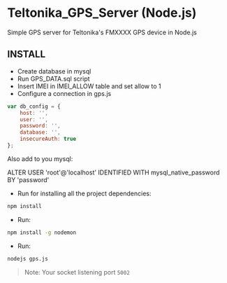 # Teltonika_GPS_Server (Node.js)
Simple GPS server for Teltonika's FMXXXX GPS device in Node.js

## INSTALL

* Create database in mysql
* Run GPS_DATA.sql script
* Insert IMEI in IMEI_ALLOW table and set allow to 1
* Configure a connection in gps.js
```javascript
var db_config = {
    host: '',
    user: '',
    password: '',
    database: '',
    insecureAuth: true
};
```
Also add to you mysql: 

ALTER USER 'root'@'localhost' IDENTIFIED WITH mysql_native_password BY 'password'

* Run for installing all the project dependencies:
```sh
npm install
```
* Run:
```sh
npm install -g nodemon
```
* Run:
```sh
nodejs gps.js
```

> Note: Your socket listening port `5002`
